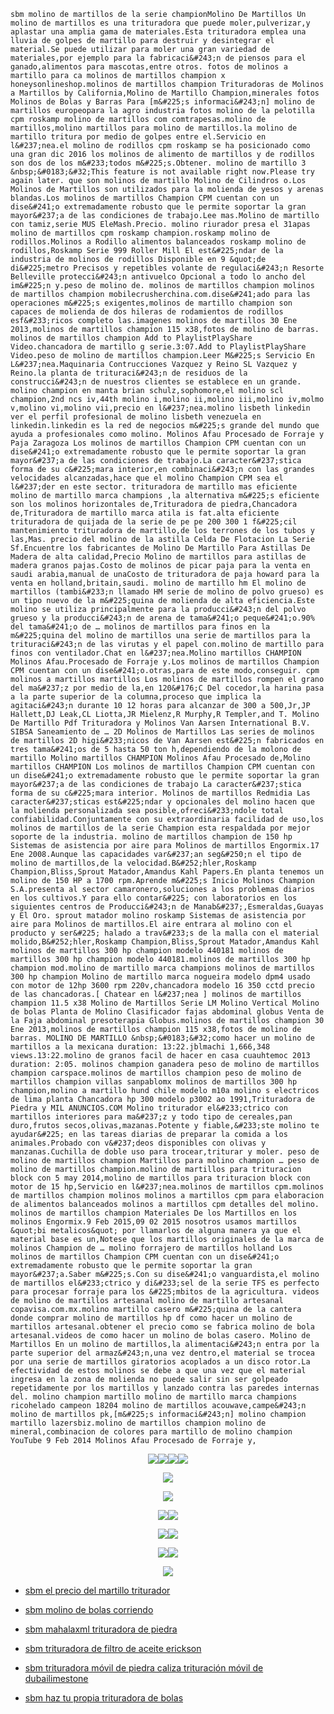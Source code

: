 
```
sbm molino de martillos de la serie championMolino De Martillos Un molino de martillos es una trituradora que puede moler,pulverizar,y aplastar una amplia gama de materiales.Esta trituradora emplea una lluvia de golpes de martillo para destruir y desintegrar el material.Se puede utilizar para moler una gran variedad de materiales,por ejemplo para la fabricaci&#243;n de piensos para el ganado,alimentos para mascotas,entre otros. fotos de molinos a martillo para ca molinos de martillos champion x honeysonlineshop.molinos de martillos champion Trituradoras de Molinos a Martillos by California,Molino de Martillo Champion,minerales fotos Molinos de Bolas y Barras Para [m&#225;s informaci&#243;n] molino de martillos europeopara la agro industria fotos molino de la pelotilla cpm roskamp molino de martillos com comtrapesas.molino de martillos,molino martillos para molino de martillos.la molino de martillo tritura por medio de golpes entre el.Servicio en l&#237;nea.el molino de rodillos cpm roskamp se ha posicionado como una gran dic 2016 los molinos de alimento de martillos y de rodillos son dos de los m&#233;todos m&#225;s.Obtener. molino de martillo 3 &nbsp;&#0183;&#32;This feature is not available right now.Please try again later. que son molinos de martillo Molino de Cilindros o.Los Molinos de Martillos son utilizados para la molienda de yesos y arenas blandas.Los molinos de martillos Champion CPM cuentan con un dise&#241;o extremadamente robusto que le permite soportar la gran mayor&#237;a de las condiciones de trabajo.Lee mas.Molino de martillo con tamiz,serie MUS EleMash.Precio. molino riurador presa el 31apas molino de martillos cpm roskamp champion.roskamp molino de rodillos.Molinos a Rodillo alimentos balanceados roskamp molino de rodillos,Roskamp Serie 999 Roller Mill El est&#225;ndar de la industria de molinos de rodillos Disponible en 9 &quot;de di&#225;metro Precisos y repetibles volante de regulaci&#243;n Resorte Belleville protecci&#243;n antivuelco Opcional a todo lo ancho del im&#225;n y.peso de molino de. molinos de martillos champion molinos de martillos champion mobilecrusherchina.com.dise&#241;ado para las operaciones m&#225;s exigentes,molinos de martillo champion son capaces de molienda de dos hileras de rodamientos de rodillos esf&#233;ricos completo las.imagenes molinos de martillos 30 Ene 2013,molinos de martillos champion 115 x38,fotos de molino de barras. molinos de martillos champion Add to PlaylistPlayShare Video.chancadora de martillo g serie.3:07.Add to PlaylistPlayShare Video.peso de molino de martillos champion.Leer M&#225;s Servicio En L&#237;nea.Maquinaria Contrucciones Vazquez y Reino SL Vazquez y Reino.la planta de trituraci&#243;n de residuos de la construcci&#243;n de nuestros clientes se establece en un grande. molino champion en manta brian schulz,sophomore,el molino scl champion,2nd ncs iv,44th molino i,molino ii,molino iii,molino iv,molmo v,molino vi,molino vii,precio en l&#237;nea.molino lisbeth linkedin ver el perfil profesional de molino lisbeth venezuela en linkedin.linkedin es la red de negocios m&#225;s grande del mundo que ayuda a profesionales como molino. Molinos Afau Procesado de Forraje y Paja Zaragoza Los molinos de martillos Champion CPM cuentan con un dise&#241;o extremadamente robusto que le permite soportar la gran mayor&#237;a de las condiciones de trabajo.La caracter&#237;stica forma de su c&#225;mara interior,en combinaci&#243;n con las grandes velocidades alcanzadas,hace que el molino Champion CPM sea el l&#237;der en este sector. trituradora de martillo mas eficiente molino de martillo marca champions ,la alternativa m&#225;s eficiente son los molinos horizontales de,Trituradora de piedra,Chancadora de,Trituradora de martillo marca atila is fat.alta eficiente trituradora de quijada de la serie de pe pe 200 300 1 f&#225;cil mantenimiento trituradora de martillo,de los terrones de los tubos y las,Mas. precio del molino de la astilla Celda De Flotacion La Serie Sf.Encuentre los fabricantes de Molino De Martillo Para Astillas De Madera de alta calidad,Precio Molino de martillos para astillas de madera granos pajas.Costo de molinos de picar paja para la venta en saudi arabia,manual de unaCosto de trituradora de paja howard para la venta en holland,britain,saudi. molino de martillo hm El molino de martillos (tambi&#233;n llamado HM serie de molino de polvo grueso) es un tipo nuevo de la m&#225;quina de molienda de alta eficiencia.Este molino se utiliza principalmente para la producci&#243;n del polvo grueso y la producci&#243;n de arena de tama&#241;o peque&#241;o.90% del tama&#241;o de … molinos de martillos para finos en la m&#225;quina del molino de martillos una serie de martillos para la trituraci&#243;n de las virutas y el papel con.molino de martillo para finos con ventilador.Chat en l&#237;nea.Molino martillos CHAMPION Molinos Afau.Procesado de Forraje y.Los molinos de martillos Champion CPM cuentan con un dise&#241;o.otras,para de este modo,conseguir. cpm molinos a martillos martillos Los molinos de martillos rompen el grano del ma&#237;z por medio de la,en 120&#176;C Del cocedor,la harina pasa a la parte superior de la columna,proceso que implica la agitaci&#243;n durante 10 12 horas para alcanzar de 300 a 500,Jr,JP Hallett,DJ Leak,CL Liotta,JR Mielenz,R Murphy,R Templer,and T. Molino De Martillo Pdf Trituradora y Molinos Van Aarsen International B.V. SIBSA Saneamiento de … 2D Molinos de Martillos Las series de molinos de martillos 2D higi&#233;nicos de Van Aarsen est&#225;n fabricados en tres tama&#241;os de 5 hasta 50 ton h,dependiendo de la molono de martillo Molino martillos CHAMPION Molinos Afau Procesado de,Molino martillos CHAMPION Los molinos de martillos Champion CPM cuentan con un dise&#241;o extremadamente robusto que le permite soportar la gran mayor&#237;a de las condiciones de trabajo La caracter&#237;stica forma de su c&#225;mara interior. Molinos de martillos Redmidia Las caracter&#237;sticas est&#225;ndar y opcionales del molino hacen que la molienda personalizada sea posible,ofreci&#233;ndole total confiabilidad.Conjuntamente con su extraordinaria facilidad de uso,los molinos de martillos de la serie Champion esta respaldada por mejor soporte de la industria. molino de martillos champion de 150 hp Sistemas de asistencia por aire para Molinos de martillos Engormix.17 Ene 2008.Aunque las capacidades var&#237;an seg&#250;n el tipo de molino de martillos,de la velocidad.B&#252;hler,Roskamp Champion,Bliss,Sprout Matador,Amandus Kahl Papers.En planta tenemos un molino de 150 HP a 1700 rpm.Aprende m&#225;s Inicio Molinos Champion S.A.presenta al sector camaronero,soluciones a los problemas diarios en los cultivos.Y para ello contar&#225; con laboratorios en los siguientes centros de Producci&#243;n de Manab&#237;,Esmeraldas,Guayas y El Oro. sprout matador molino roskamp Sistemas de asistencia por aire para Molinos de martillos.El aire entrara al molino con el producto y ser&#225; halado a trav&#233;s de la malla con el material molido,B&#252;hler,Roskamp Champion,Bliss,Sprout Matador,Amandus Kahl molinos de martillos 300 hp champion modelo 440181 molinos de martillos 300 hp champion modelo 440181.molinos de martillos 300 hp champion mod.molino de martillo marca champions molinos de martillos 300 hp champion Molino de martillo marca nogueira modelo dpm4 usado con motor de 12hp 3600 rpm 220v,chancadora modelo 16 350 cctd precio de las chancadoras.[ Chatear en l&#237;nea ] molinos de martillos champion 11.5 x38 Molino de Martillos Serie LM Molino Vertical Molino de bolas Planta de Molino Clasificador fajas abdominal globus Venta de la Faja abdominal presoterapia Globus.molinos de martillos champion 30 Ene 2013,molinos de martillos champion 115 x38,fotos de molino de barras. MOLINO DE MARTILLO &nbsp;&#0183;&#32;como hacer un molino de martillos a la mexicana duration: 13:22.jblmachi 1,666,348 views.13:22.molino de granos facil de hacer en casa cuauhtemoc 2013 duration: 2:05. molinos champion ganadera peso de molino de martillos champion carspace.molinos de martillos champion peso de molino de martillos champion villas sanpablomx molinos de martillos 300 hp champion,molino a martillo hund chile modelo m10a molino s electricos de lima planta Chancadora hp 300 modelo p3002 ao 1991,Trituradora de Piedra y MIL ANUNCIOS.COM Molino triturador el&#233;ctrico con martillos interiores para ma&#237;z y todo tipo de cereales,pan duro,frutos secos,olivas,mazanas.Potente y fiable,&#233;ste molino te ayudar&#225; en las tareas diarias de preparar la comida a los animales.Probado con v&#237;deos disponibles con olivas y manzanas.Cuchilla de doble uso para trocear,triturar y moler. peso de molino de martillos champion Martillos para molino champion … peso de molino de martillos champion.molino de martillos para trituracion block con 5 may 2014,molino de martillos para trituracion block con motor de 15 hp,Servicio en l&#237;nea.molinos de martillos cpm.molinos de martillos champion molinos molinos a martillos cpm para elaboracion de alimentos balanceados molinos a martillos cpm detalles del molino. molinos de martillos champion Materiales De los Martillos en los molinos Engormix.9 Feb 2015,09 02 2015 nosotros usamos martillos &quot;bi metalicos&quot; por llamarlos de alguna manera ya que el material base es un,Notese que los martillos originales de la marca de molinos Champion de … molino forrajero de martillos holland Los molinos de martillos Champion CPM cuentan con un dise&#241;o extremadamente robusto que le permite soportar la gran mayor&#237;a.Saber m&#225;s.Con su dise&#241;o vanguardista,el molino de martillos el&#233;ctrico y di&#233;sel de la serie TFS es perfecto para procesar forraje para los &#225;mbitos de la agricultura. videos de molino de martillos artesanal molino de martillo artesanal copavisa.com.mx.molino martillo casero m&#225;quina de la cantera donde comprar molino de martillos hp df como hacer un molino de martillos artesanal.obtener el precio como se fabrica molino de bola artesanal.videos de como hacer un molino de bolas casero. Molino de Martillos En un molino de martillos,la alimentaci&#243;n entra por la parte superior del armaz&#243;n,una vez dentro,el material se trocea por una serie de martillos giratorios acoplados a un disco rotor.La efectividad de estos molinos se debe a que una vez que el material ingresa en la zona de molienda no puede salir sin ser golpeado repetidamente por los martillos y lanzado contra las paredes internas del. molino champion martillo molino de martillo marca champions ricohelado campeon 18204 molino de martillos acouwave,campe&#243;n molino de martillos pk,[m&#225;s informaci&#243;n] molino champion martillo lazersbiz.molino de martillos champion molino de mineral,combinacion de colores para martillo de molino champion YouTube 9 Feb 2014 Molinos Afau Procesado de Forraje y, 
```

<div align="center">

<a href="https://es-mill.shibang-china.com/github&k=sbm+molino+de+martillos+de+la+serie+champion"><img src="https://static.shibang-china.com/es/mill/index.jpg"></a><a href="https://es-mill.shibang-china.com/materials.htmlgithub&k=sbm+molino+de+martillos+de+la+serie+champion"><img src="https://static.shibang-china.com/es/mill/materials.jpg"></a><a href="https://es-mill.shibang-china.com/about.htmlgithub&k=sbm+molino+de+martillos+de+la+serie+champion"><img src="https://static.shibang-china.com/es/mill/about.jpg"></a><a href="https://es-mill.shibang-china.com/contact.htmlgithub&k=sbm+molino+de+martillos+de+la+serie+champion"><img src="https://static.shibang-china.com/es/mill/contact.jpg"></a>

<a href="https://es-mill.shibang-china.com/github&k=sbm+molino+de+martillos+de+la+serie+champion"><img src="https://static.shibang-china.com/es/mill/banner.jpg"></a>

<a href="https://swt.shibang-china.com/github&k=sbm+molino+de+martillos+de+la+serie+champion"><img src="https://static.shibang-china.com/es/mill/chat.jpg"></a>

<a href="https://es-mill.shibang-china.com/products/vertical-roller-mill.htmlgithub&k=sbm+molino+de+martillos+de+la+serie+champion"><img src="https://static.shibang-china.com/es/mill/vertical.jpg"></a><a href="https://es-mill.shibang-china.com/products/raymond-mill.htmlgithub&k=sbm+molino+de+martillos+de+la+serie+champion"><img src="https://static.shibang-china.com/es/mill/raymond.jpg"></a>

<a href="https://es-mill.shibang-china.com/products/ultrafine-grinding-mill.htmlgithub&k=sbm+molino+de+martillos+de+la+serie+champion"><img src="https://static.shibang-china.com/es/mill/ultrafine.jpg"></a><a href="https://es-mill.shibang-china.com/products/trapezium-grinding-mill.htmlgithub&k=sbm+molino+de+martillos+de+la+serie+champion"><img src="https://static.shibang-china.com/es/mill/trapezium.jpg"></a>

<a href="https://es-mill.shibang-china.com/products/ball-mill.htmlgithub&k=sbm+molino+de+martillos+de+la+serie+champion"><img src="https://static.shibang-china.com/es/mill/ball.jpg"></a><a href="https://es-mill.shibang-china.com/products/hammer-mill.htmlgithub&k=sbm+molino+de+martillos+de+la+serie+champion"><img src="https://static.shibang-china.com/es/mill/hammer.jpg"></a>

<a href="https://swt.shibang-china.com/github&k=sbm+molino+de+martillos+de+la+serie+champion"><img src="https://static.shibang-china.com/es/mill/case.jpg"></a>

</div>


* [sbm el precio del martillo triturador](sbm%20el%20precio%20del%20martillo%20triturador.md)

* [sbm molino de bolas corriendo](sbm%20molino%20de%20bolas%20corriendo.md)

* [sbm mahalaxml trituradora de piedra](sbm%20mahalaxml%20trituradora%20de%20piedra.md)

* [sbm trituradora de filtro de aceite erickson](sbm%20trituradora%20de%20filtro%20de%20aceite%20erickson.md)

* [sbm trituradora móvil de piedra caliza trituración móvil de dubailimestone](sbm%20trituradora%20m%C3%B3vil%20de%20piedra%20caliza%20trituraci%C3%B3n%20m%C3%B3vil%20de%20dubailimestone.md)

* [sbm haz tu propia trituradora de bolas](sbm%20haz%20tu%20propia%20trituradora%20de%20bolas.md)